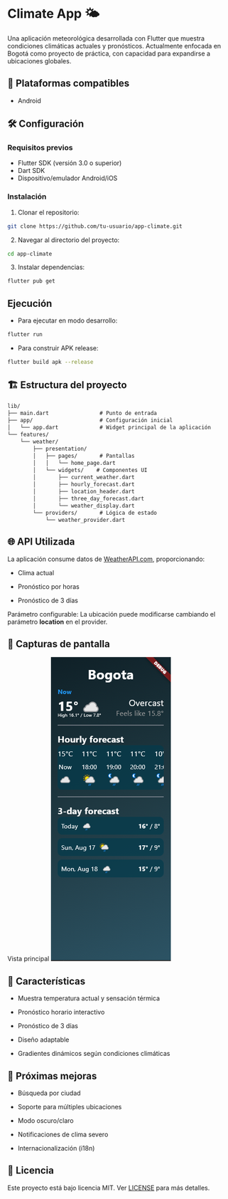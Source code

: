 # Climate App 🌤️

Una aplicación meteorológica desarrollada con Flutter que muestra condiciones climáticas actuales y pronósticos. Actualmente enfocada en Bogotá como proyecto de práctica, con capacidad para expandirse a ubicaciones globales.

## 📱 Plataformas compatibles
- Android

## 🛠️ Configuración

### Requisitos previos
- Flutter SDK (versión 3.0 o superior)
- Dart SDK
- Dispositivo/emulador Android/iOS

### Instalación
1. Clonar el repositorio:
```bash
git clone https://github.com/tu-usuario/app-climate.git
```

2. Navegar al directorio del proyecto:
```bash
cd app-climate
```

3. Instalar dependencias:
```bash
flutter pub get
```

## Ejecución
- Para ejecutar en modo desarrollo:
```bash
flutter run
```

- Para construir APK release:
```bash
flutter build apk --release
```

## 🏗️ Estructura del proyecto
```
lib/
├── main.dart                # Punto de entrada
├── app/                     # Configuración inicial
│   └── app.dart             # Widget principal de la aplicación
└── features/
    └── weather/
        ├── presentation/
        │   ├── pages/       # Pantallas
        │   │   └── home_page.dart
        │   └── widgets/    # Componentes UI
        │       ├── current_weather.dart
        │       ├── hourly_forecast.dart
        │       ├── location_header.dart
        │       ├── three_day_forecast.dart
        │       └── weather_display.dart
        └── providers/       # Lógica de estado
            └── weather_provider.dart
```
## 🌐 API Utilizada
La aplicación consume datos de [WeatherAPI.com](https://www.weatherapi.com), proporcionando:

- Clima actual

- Pronóstico por horas

- Pronóstico de 3 días

Parámetro configurable: La ubicación puede modificarse cambiando el parámetro **location** en el provider.

## 📸 Capturas de pantalla
Vista principal
![AppClimate](public\image-1.png)

## 🚀 Características
- Muestra temperatura actual y sensación térmica

- Pronóstico horario interactivo

- Pronóstico de 3 días

- Diseño adaptable

- Gradientes dinámicos según condiciones climáticas

## 📌 Próximas mejoras
- Búsqueda por ciudad

- Soporte para múltiples ubicaciones

- Modo oscuro/claro

- Notificaciones de clima severo

- Internacionalización (i18n)

## 📄 Licencia
Este proyecto está bajo licencia MIT. Ver [LICENSE](LICENSE) para más detalles.
